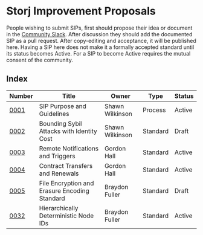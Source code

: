 Storj Improvement Proposals
===========================

People wishing to submit SIPs, first should propose their idea or document in
the [Community Slack](https://storj.io/community.html). After discussion they
should add the documented SIP as a pull request. After copy-editing and
acceptance, it will be published here. Having a SIP here does not make it a
formally accepted standard until its status becomes Active. For a SIP to become
Active requires the mutual consent of the community.

Index
-----

| Number                   | Title                                     | Owner           | Type     | Status |
|--------------------------|-------------------------------------------|-----------------|----------|--------|
| [0001](sip-0001.md)      | SIP Purpose and Guidelines                | Shawn Wilkinson | Process  | Active |
| [0002](sip-0002.md)      | Bounding Sybil Attacks with Identity Cost | Shawn Wilkinson | Standard | Draft  |
| [0003](sip-0003.md)      | Remote Notifications and Triggers         | Gordon Hall     | Standard | Active |
| [0004](sip-0004.md)      | Contract Transfers and Renewals           | Gordon Hall     | Standard | Active |
| [0005](sip-0005.md)      | File Encryption and Erasure Encoding Standard           | Braydon Fuller     | Standard | Draft  |
| [0032](sip-0032.md)      | Hierarchically Deterministic Node IDs     | Braydon Fuller  | Standard | Active |
